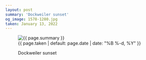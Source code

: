 ```yaml
---
layout: post
summary: 'Dockweiler sunset'
og_image: 1578-1280.jpg
taken: January 13, 2022
---
```


<figure class="post">
<img alt="{{ page.summary }}" sizes="(min-width: 700px) 50vw, calc(100vw - 2rem)" src="{{ site.assets_url }}/1578-640.jpg" srcset="{{ site.assets_url }}/1578-320.jpg 320w, {{ site.assets_url }}/1578-640.jpg 640w, {{ site.assets_url }}/1578-960.jpg 960w, {{ site.assets_url }}/1578-1280.jpg 1280w"/>
<figcaption>
<time>{{ page.taken | default: page.date | date: "%B %-d, %Y" }}</time>
<p>Dockweiler sunset</p>
</figcaption>
</figure>
